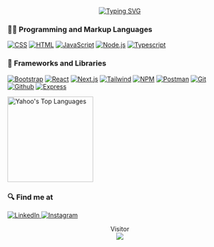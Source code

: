 <p align="center">
   <a href="https://git.io/typing-svg"><img src="https://readme-typing-svg.demolab.com?font=Montserrat&pause=1000&color=29F62D&center=true&vCenter=true&width=450&lines=Welcome+To;Yahoo+Garfield+Manik+Profile;Frontend+Web+Developer;Always+Learning+New+Things;Coding+Lover+From+Indonesia;Contributing+in+Hacktoberfest+2022" alt="Typing SVG" /></a>
</p>

### 👨‍💻 Programming and Markup Languages

  <p>
      <a href="#"><img alt="CSS" src="https://img.shields.io/badge/CSS-1572B6.svg?logo=css3&logoColor=white"></a>
      <a href="#"><img alt="HTML" src="https://img.shields.io/badge/HTML-E34F26.svg?logo=html5&logoColor=white"></a>
      <a href="#"><img alt="JavaScript" src="https://img.shields.io/badge/JavaScript-F7DF1E.svg?logo=javascript&logoColor=black"></a>
      <a href=""><img alt="Node.js" src="https://img.shields.io/badge/Node.js-43853D.svg?logo=node.js&logoColor=white"></a>
      <a href=""><img alt="Typescript" src="https://img.shields.io/badge/Typescript-blue.svg?logo=typescript&logoColor=white"></a>
  </p>

### 🧰 Frameworks and Libraries

 <p>
      <a href="#"><img alt="Bootstrap" src="https://img.shields.io/badge/Bootstrap-7952B3.svg?logo=bootstrap&logoColor=white"></a>
      <a href="#"><img alt="React" src="https://img.shields.io/badge/React-20232a.svg?logo=react&logoColor=%2361DAFB"></a>
      <a href="#"><img alt="Next.js" src="https://img.shields.io/badge/NextJS-white.svg?logo=next.js&logoColor=black"></a>
      <a href="#"><img alt="Tailwind" src="https://img.shields.io/badge/Tailwind-20232a.svg?logo=tailwindcss&logoColor=%2361DAFB"></a>
      <a href="#"><img alt="NPM" src="https://img.shields.io/badge/Node%20Package%20Manager-red.svg?logo=npm&logoColor=white"></a>
   <a href="#"><img alt="Postman" src="https://img.shields.io/badge/Postman-orange.svg?logo=postman&logoColor=white"></a>
   <a href="#"><img alt="Git" src="https://img.shields.io/badge/Git-white.svg?logo=git&logoColor=orange"></a>
   <a href="#"><img alt="Github" src="https://img.shields.io/badge/Github-black.svg?logo=github&logoColor=white"></a>
   <a href="#"><img alt="Express" src="https://img.shields.io/badge/Express-black.svg?logo=express&logoColor=white"></a>
  </p>

<a href="https://github.com/anuraghazra/github-readme-stats"><img alt="Yahoo's Top Languages" src="https://github-readme-stats.vercel.app/api/top-langs/?username=yahoogm&langs_count=8&layout=compact&theme=react&hide_border=true&bg_color=1F222E&title_color=F85D7F&icon_color=F8D866&hide=Jupyter%20Notebook" height="192px"/></a>

<!-- <a href="https://github.com/ashutosh00710/github-readme-activity-graph"><img alt="yahoogm's Activity Graph" src="https://github-readme-activity-graph.cyclic.app/graph/?username=yahoogm&theme=react-dark" /></a> -->

### 🔍 Find me at

  <a href="https://www.linkedin.com/in/yahoo-garfield-manik-24b67b210/" target="blank">
    <img alt="LinkedIn" src="https://img.shields.io/badge/linkedin-%230077B5.svg?&style=for-the-badge&logo=linkedin&logoColor=white" />
  </a> 
  <a href="https://www.instagram.com/yahoomanik/" target="blank">
    <img alt="Instagram" src="https://img.shields.io/badge/instagram-%23E4405F.svg?&style=for-the-badge&logo=instagram&logoColor=white" />
  </a> 
  
  <p align="center"> 
  Visitor<br>
  <img src="https://profile-counter.glitch.me/yahoogm/count.svg" />
</p>
